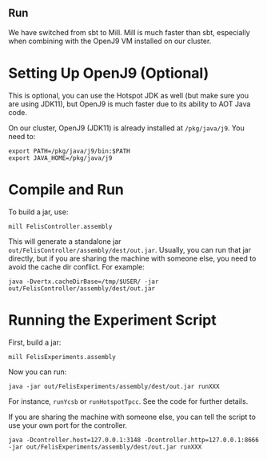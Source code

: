 Run
---

We have switched from sbt to Mill. Mill is much faster than sbt,
especially when combining with the OpenJ9 VM installed on our cluster.

Setting Up OpenJ9 (Optional)
============================

This is optional, you can use the Hotspot JDK as well (but make sure
you are using JDK11), but OpenJ9 is much faster due to its ability to
AOT Java code.

On our cluster, OpenJ9 (JDK11) is already installed at
`/pkg/java/j9`. You need to:

	export PATH=/pkg/java/j9/bin:$PATH
	export JAVA_HOME=/pkg/java/j9

Compile and Run
===============

To build a jar, use:

	mill FelisController.assembly

This will generate a standalone jar
`out/FelisController/assembly/dest/out.jar`. Usually, you can run that
jar directly, but if you are sharing the machine with someone else,
you need to avoid the cache dir conflict. For example:

	java -Dvertx.cacheDirBase=/tmp/$USER/ -jar out/FelisController/assembly/dest/out.jar


Running the Experiment Script
=============================

First, build a jar:

	mill FelisExperiments.assembly
	
Now you can run:

	java -jar out/FelisExperiments/assembly/dest/out.jar runXXX

For instance, `runYcsb` or `runHotspotTpcc`. See the code for further
details.

If you are sharing the machine with someone else, you can tell the
script to use your own port for the controller.

	java -Dcontroller.host=127.0.0.1:3148 -Dcontroller.http=127.0.0.1:8666 -jar out/FelisExperiments/assembly/dest/out.jar runXXX


